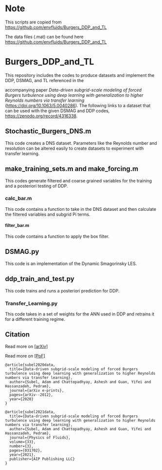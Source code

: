 # Note
This scripts are copied from https://github.com/envfluids/Burgers_DDP_and_TL

The data files (.mat) can be found here https://github.com/envfluids/Burgers_DDP_and_TL

# Burgers_DDP_and_TL
This repository includes the codes to produce datasets and implement the DDP, DSMAG, and TL referenced in the 

accompanying paper *Data-driven subgrid-scale modeling of forced Burgers turbulence using deep learning with generalization to higher Reynolds numbers via transfer learning* (https://doi.org/10.1063/5.0040286). The following links to a dataset that can be used with the given DSMAG and DDP codes, https://zenodo.org/record/4316338.
 
## Stochastic_Burgers_DNS.m
This code creates a DNS dataset. Parameters like the Reynolds number and resolution can be altered easily to create datasets to experiment with transfer learning.

## make_training_sets.m and make_forcing.m 
This codes generate filtered and coarse grained variables for the training and a posteriori testing of DDP.

### calc_bar.m
This code contains a function to take in the  DNS dataset and then calculate the filtered variables and subgrid Pi terms.

#### filter_bar.m
This code contains a function to apply the box filter.

## DSMAG.py
This code is an implementation of the Dynamic Smagorinsky LES.

## ddp_train_and_test.py
This code trains and runs a posteriori prediction for DDP.

### Transfer_Learning.py
This code takes in a set of weights for the ANN used in DDP and retrains it for a different training regime.

## Citation
<!-- Links to published/arxiv work -->
Read more on [[arXiv]](https://arxiv.org/pdf/2012.06664.pdf)
<!-- Use DOI links when available -->
Read more on [[PoF]](https://doi.org/10.1063/5.0040286)
```
@article{subel2020data,
  title={Data-driven subgrid-scale modeling of forced Burgers turbulence using deep learning with generalization to higher Reynolds numbers via transfer learning},
  author={Subel, Adam and Chattopadhyay, Ashesh and Guan, Yifei and Hassanzadeh, Pedram},
  journal={arXiv e-prints},
  pages={arXiv--2012},
  year={2020}
}

@article{subel2021data,
  title={Data-driven subgrid-scale modeling of forced Burgers turbulence using deep learning with generalization to higher Reynolds numbers via transfer learning},
  author={Subel, Adam and Chattopadhyay, Ashesh and Guan, Yifei and Hassanzadeh, Pedram},
  journal={Physics of Fluids},
  volume={33},
  number={3},
  pages={031702},
  year={2021},
  publisher={AIP Publishing LLC}
}
